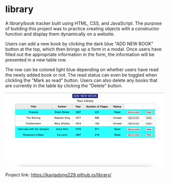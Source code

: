 # library
A library/book tracker built using HTML, CSS, and JavaScript. The purpose of building this project was to practice creating objects with a constructor function and display them dynamically on a website.

Users can add a new book by clicking the dark blue "ADD NEW BOOK" button at the top, which then brings up a form in a modal. Once users have filled out the appropriate information in the form, the information will be presented in a new table row. 

The row can be colored light blue depending on whether users have read the newly added book or not. The read status can even be toggled when clickling the "Mark as read" button. Users can also delete any books that are currently in the table by clicking the "Delete" button.

![Application Preview](./assets/Screen%20Shot%202023-10-11%20at%206.49.34%20PM.png)

Project link: https://kayladong229.github.io/library/